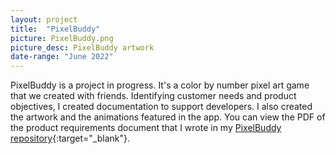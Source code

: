 ```yaml
---
layout: project
title:  "PixelBuddy"
picture: PixelBuddy.png
picture_desc: PixelBuddy artwork
date-range: "June 2022"
---
```

PixelBuddy is a project in progress. It's a color by number pixel art game that we created with friends. Identifying customer needs and product objectives, I created documentation to support developers. I also created the artwork and the animations featured in the app. You can view the PDF of the product requirements document that I wrote in my [PixelBuddy repository](https://github.com/tutkuvatansever/PixelBuddy){:target="_blank"}.